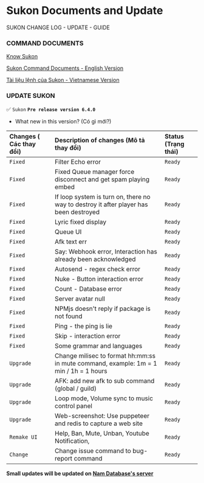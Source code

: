 # Sukon Documents and Update

SUKON CHANGE LOG - UPDATE - GUIDE

### COMMAND DOCUMENTS

[Know Sukon](https://namab.click/#about)

[Sukon Command Documents - English Version](https://github.com/Fubuki-World0510/sukon-change-log/blob/sukon-6.4.0-Update-Patch/command-document-en.md)

[Tài liệu lệnh của Sukon - Vietnamese Version](https://github.com/Fubuki-World0510/sukon-change-log/blob/sukon-6.4.0-Update-Patch/command-document-vi.md)

### UPDATE SUKON

✅ `Sukon` **`Pre release version 6.4.0`**

- What new in this version? (Có gì mới?)

| Changes ( Các thay đổi) | Description of changes (Mô tả thay đổi)    | Status (Trạng thái) |
| :---------------------- | :------------------------------------------------------------------------------------------------------------------------------------------------------------------------------------------- | :------------------ |
| `Fixed`     | Filter Echo error | `Ready`  |
| `Fixed`      | Fixed Queue manager force disconnect and get spam playing embed        | `Ready`  |
| `Fixed`    | If loop system is turn on, there no way to destroy it after player has been destroyed | `Ready`  |
| `Fixed`          | Lyric fixed display| `Ready`  |
| `Fixed`     | Queue UI| `Ready`  |
| `Fixed`          | Afk text err | `Ready`  |
| `Fixed`   | Say: Webhook error, Interaction has already been acknowledged   | `Ready`  |
| `Fixed`      | Autosend - regex check error  | `Ready`  |
| `Fixed`      | Nuke - Button interaction error       | `Ready`  |
| `Fixed`      | Count - Database error       | `Ready`  |
| `Fixed`      | Server avatar null      | `Ready`  |
| `Fixed`     | NPMjs doesn't reply if package is not found | `Ready` |
| `Fixed`     | Ping - the ping is lie | `Ready` |
| `Fixed`     | Skip - interaction error | `Ready` |
| `Fixed`     | Some grammar and languages | `Ready` |
| `Upgrade`     | Change milisec to format hh:mm:ss in mute command, example: 1m = 1 min / 1h = 1 hours | `Ready` |
| `Upgrade`     | AFK: add new afk to sub command (global / guild) | `Ready` |
| `Upgrade`     | Loop mode, Volume sync to music control panel | `Ready` |
| `Upgrade`     | Web-screenshot: Use puppeteer and redis to capture a web site | `Ready` |
| `Remake UI`     | Help, Ban, Mute, Unban, Youtube Notification,   | `Ready` |
| `Change`     | Change issue command to bug-report command | `Ready` |

**Small updates will be updated on [Nam Database's server](https://discord.gg/4avukvUBFM)**

